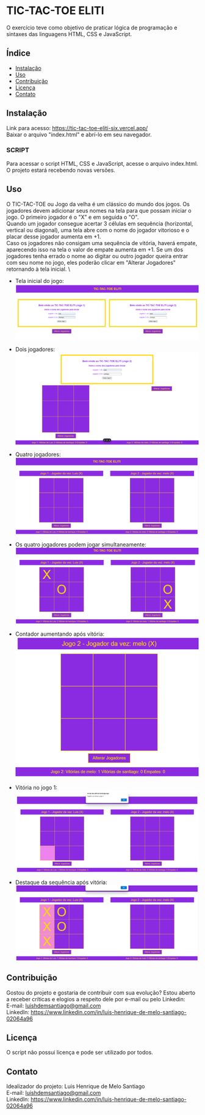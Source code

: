 # TIC-TAC-TOE ELITI

O exercício teve como objetivo de praticar lógica de programação e sintaxes das linguagens HTML, CSS e JavaScript.

## Índice

- [Instalação](#instalação)
- [Uso](#uso)
- [Contribuição](#contribuição)
- [Licença](#licença)
- [Contato](#contato)

## Instalação

Link para acesso: https://tic-tac-toe-eliti-six.vercel.app/ \
Baixar o arquivo "index.html" e abrí-lo em seu navegador.

### SCRIPT

Para acessar o script HTML, CSS e JavaScript, acesse o arquivo index.html. O projeto estará recebendo novas versões.

## Uso

O TIC-TAC-TOE ou Jogo da velha é um clássico do mundo dos jogos. Os jogadores devem adicionar seus nomes na tela para que possam iniciar o jogo. O primeiro jogador é o "X" e em seguida o "O". \
Quando um jogador consegue acertar 3 células em sequência (horizontal, vertical ou diagonal), uma tela abre com o nome do jogador vitorioso e o placar desse jogador aumenta em +1. \
Caso os jogadores não consigam uma sequência de vitória, haverá empate, aparecendo isso na tela o valor de empate aumenta em +1. Se um dos jogadores tenha errado o nome ao digitar ou outro jogador queira entrar 
com seu nome no jogo, eles poderão clicar em "Alterar Jogadores" retornando à tela inicial. \

- Tela inicial do jogo:
![Tela inicial](https://github.com/luishmsantiago/tic-tac-toe-eliti/blob/main/image/tic-tac-toe-telainicial.png)
- Dois jogadores:
![Tela com dois jogadores](https://github.com/luishmsantiago/tic-tac-toe-eliti/blob/main/image/tic-tac-toe-2jogadores.png)
- Quatro jogadores:
![Tela com quatro jogadores](https://github.com/luishmsantiago/tic-tac-toe-eliti/blob/main/image/tic-tac-toe-4jogadores.png)
- Os quatro jogadores podem jogar simultaneamente:
![Quatro pessoas jogando simultaneamente](https://github.com/luishmsantiago/tic-tac-toe-eliti/blob/main/image/tic-tac-toe-gameplay-simultaneos.png)
- Contador aumentando após vitória:
![Contador após vitória](https://github.com/luishmsantiago/tic-tac-toe-eliti/blob/main/image/tic-tac-toe-vic-counter.png)

 
- Vitória no jogo 1:
![Vitória jogo 1](https://github.com/luishmsantiago/tic-tac-toe-eliti/blob/main/image/tic-tac-toe-vitoria.png)
- Destaque da sequência após vitória:
![Vitória jogo 1](https://github.com/luishmsantiago/tic-tac-toe-eliti/blob/main/image/tic-tac-toe-vitoria2.png)

## Contribuição

Gostou do projeto e gostaria de contribuir com sua evolução? Estou aberto a receber críticas e elogios a respeito dele por e-mail ou pelo Linkedin: \
E-mail: luishdemsantiago@gmail.com \
LinkedIn: https://www.linkedin.com/in/luis-henrique-de-melo-santiago-02064a96

## Licença

O script não possui licença e pode ser utilizado por todos.

## Contato

Idealizador do projeto: Luis Henrique de Melo Santiago \
E-mail: luishdemsantiago@gmail.com \
LinkedIn: https://www.linkedin.com/in/luis-henrique-de-melo-santiago-02064a96

